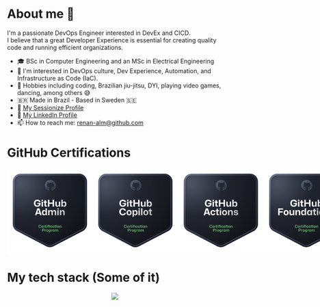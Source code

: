 # About me 👋

I'm a passionate DevOps Engineer interested in DevEx and CICD. <br>
I believe that a great Developer Experience is essential for creating quality code and running efficient organizations.

- 🎓 BSc in Computer Engineering and an MSc in Electrical Engineering
- 👀 I'm interested in DevOps culture, Dev Experience, Automation, and Infrastructure as Code (IaC).
- 🎯 Hobbies including coding, Brazilian jiu-jitsu, DYI, playing video games, dancing, among others 😅
- 🇧🇷 Made in Brazil - Based in Sweden 🇸🇪
- 🎤 [My Sessionize Profile](https://sessionize.com/renan-alm) 
- 💼 [My LinkedIn Profile](https://www.linkedin.com/in/renan-almeida-93501621/) 
- 📫 How to reach me: [renan-alm@github.com](mailto:renan-alm@github.com) 

# GitHub Certifications

<div style="display: flex; justify-content: space-around; margin-bottom: 20px;">
  <img src="img/admin_badge.png" alt="Admin Badge" width="200" height="200">
  <img src="img/ghcp_badge.png" alt="Copilot Badge" width="200" height="200">
  <img src="img/actions_badge.png" alt="Actions Badge" width="200" height="200">
  <img src="img/foundations_badge.png" alt="Foundations Badge" width="200" height="200">
  <img src="img/sales_badge.png" alt="Sales Badge" width="200" height="200">
</div>

# My tech stack (Some of it) 

<p align="center">
  <a href="https://skillicons.dev">
    <img src="https://skillicons.dev/icons?i=githubactions,jenkins,ansible,terraform,azure,gcp,linux,redhat,debian,maven,kubernetes,docker,git,github,gitlab,bitbucket,python,java,go,vscode,bash,vim,idea,pycharm,obsidian,elasticsearch,grafana,prometheus,matlab,postman,arduino,&perline=14&theme=light" />
  </a>
</p>


